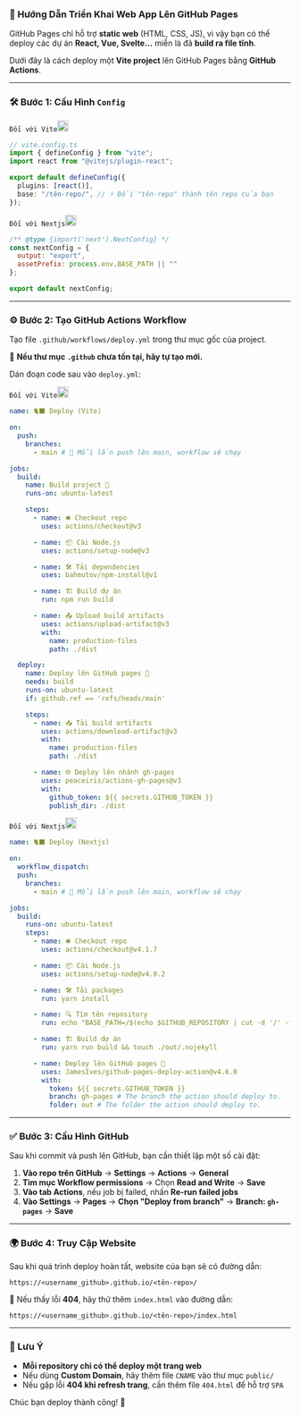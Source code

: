 ### 🚀 Hướng Dẫn Triển Khai Web App Lên GitHub Pages  

GitHub Pages chỉ hỗ trợ **static web** (HTML, CSS, JS), vì vậy bạn có thể deploy các dự án **React, Vue, Svelte...** miễn là đã **build ra file tĩnh**.  

Dưới đây là cách deploy một **Vite project** lên GitHub Pages bằng **GitHub Actions**.  

---

### 🛠️ Bước 1: Cấu Hình `Config`  
```Đối với Vite```<img src="https://skillicons.dev/icons?i=vite&theme=dark" width="20" height="20">
```ts
// vite.config.ts
import { defineConfig } from "vite";
import react from "@vitejs/plugin-react";

export default defineConfig({
  plugins: [react()],
  base: "/tên-repo/", // ⚡ Đổi "tên-repo" thành tên repo của bạn
});
```

```Đối với Nextjs```<img src="https://skillicons.dev/icons?i=nextjs&theme=dark" width="20" height="20">
```js
/** @type {import('next').NextConfig} */
const nextConfig = {
  output: "export",
  assetPrefix: process.env.BASE_PATH || ""
};

export default nextConfig;
```
---

### ⚙️ Bước 2: Tạo GitHub Actions Workflow  
Tạo file `.github/workflows/deploy.yml` trong thư mục gốc của project.  

📌 **Nếu thư mục `.github` chưa tồn tại, hãy tự tạo mới.**  

Dán đoạn code sau vào `deploy.yml`:  

```Đối với Vite```<img src="https://skillicons.dev/icons?i=vite&theme=dark" width="20" height="20">
```yaml
name: 🐈‍⬛ Deploy (Vite)

on:
  push:
    branches:
      - main # 🔄 Mỗi lần push lên main, workflow sẽ chạy

jobs:
  build:
    name: Build project 🔨
    runs-on: ubuntu-latest

    steps:
      - name: 🛎️ Checkout repo
        uses: actions/checkout@v3

      - name: 📦 Cài Node.js
        uses: actions/setup-node@v3

      - name: 🛠️ Tải dependencies
        uses: bahmutov/npm-install@v1

      - name: 🏗️ Build dự án
        run: npm run build

      - name: 📤 Upload build artifacts
        uses: actions/upload-artifact@v3
        with:
          name: production-files
          path: ./dist

  deploy:
    name: Deploy lên GitHub pages 🚀
    needs: build
    runs-on: ubuntu-latest
    if: github.ref == 'refs/heads/main'

    steps:
      - name: 📥 Tải build artifacts
        uses: actions/download-artifact@v3
        with:
          name: production-files
          path: ./dist

      - name: 🌐 Deploy lên nhánh gh-pages
        uses: peaceiris/actions-gh-pages@v3
        with:
          github_token: ${{ secrets.GITHUB_TOKEN }}
          publish_dir: ./dist
```

```Đối với Nextjs```<img src="https://skillicons.dev/icons?i=nextjs&theme=dark" width="20" height="20">
```yaml
name: 🐈‍⬛ Deploy (Nextjs)

on:
  workflow_dispatch:
  push:
    branches:
      - main # 🔄 Mỗi lần push lên main, workflow sẽ chạy

jobs:
  build:
    runs-on: ubuntu-latest
    steps:
      - name: 🛎️ Checkout repo
        uses: actions/checkout@v4.1.7

      - name: 📦 Cài Node.js
        uses: actions/setup-node@v4.0.2

      - name: 🛠️ Tải packages
        run: yarn install

      - name: 🔍 Tìm tên repository
        run: echo "BASE_PATH=/$(echo $GITHUB_REPOSITORY | cut -d '/' -f 2)" >> $GITHUB_ENV

      - name: 🏗️ Build dự án
        run: yarn run build && touch ./out/.nojekyll

      - name: Deploy lên GitHub pages 🚀
        uses: JamesIves/github-pages-deploy-action@v4.6.0
        with:
          token: ${{ secrets.GITHUB_TOKEN }}
          branch: gh-pages # The branch the action should deploy to.
          folder: out # The folder the action should deploy to.
```

---

### ✅ Bước 3: Cấu Hình GitHub  
Sau khi commit và push lên GitHub, bạn cần thiết lập một số cài đặt:  

1. **Vào repo trên GitHub** → **Settings** → **Actions** → **General**  
2. **Tìm mục Workflow permissions** → Chọn **Read and Write** → **Save**  
3. **Vào tab Actions**, nếu job bị failed, nhấn **Re-run failed jobs**  
4. **Vào Settings** → **Pages** → **Chọn "Deploy from branch"** → **Branch: `gh-pages`** → **Save**  
---

### 🌍 Bước 4: Truy Cập Website  
Sau khi quá trình deploy hoàn tất, website của bạn sẽ có đường dẫn:  

```
https://<username_github>.github.io/<tên-repo>/
```

📌 Nếu thấy lỗi **404**, hãy thử thêm `index.html` vào đường dẫn:  

```
https://<username_github>.github.io/<tên-repo>/index.html
```

---

### 🎯 Lưu Ý  
- **Mỗi repository chỉ có thể deploy một trang web**  
- Nếu dùng **Custom Domain**, hãy thêm file `CNAME` vào thư mục `public/`  
- Nếu gặp lỗi **404 khi refresh trang**, cần thêm file `404.html` để hỗ trợ `SPA`  

Chúc bạn deploy thành công! 🚀
